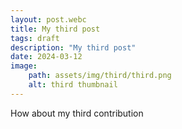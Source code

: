 ```yaml
---
layout: post.webc
title: My third post
tags: draft
description: "My third post"
date: 2024-03-12
image: 
    path: assets/img/third/third.png
    alt: third thumbnail
---
```

How about my third contribution